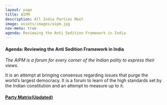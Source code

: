 ```yaml
---
layout: page
title: AIPM
description: All India Parties Meet
image: assets/images/aipm.jpg
nav-menu: true
agenda: Reviewing the Anti Sedition Framework in India
---
```


#### Agenda: Reviewing the Anti Sedition Framework in India

*The AIPM is a forum for every corner of the Indian polity to express their views.*

It is an attempt at bringing consensus regarding issues that purge the world’s largest democracy. It is a forum to learn
of the high standards set by the Indian constitution and an attempt to measure up to it.

#### [Party Matrix(Updated)](https://drive.google.com/file/d/0B6Qs-nyOS6j4dmNVUkdCbW16MG1pR0tRa2lDN0JpOUtseVpB/view?usp=sharing)

